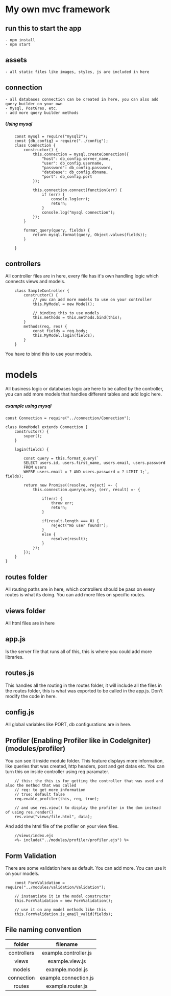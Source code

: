 # My own mvc framework

## run this to start the app

    - npm install
    - npm start

## assets

    - all static files like images, styles, js are included in here

## connection

    - all databases connection can be created in here, you can also add query builder on your own
    - Mysql, PostGres, etc.
    - add more query builder methods

##### Using mysql

```
	const mysql = require("mysql2");
	const {db_config} = require("../config");
	class Connection {
		constructor() {
			this.connection = mysql.createConnection({
				"host": db_config.server_name,
				"user": db_config.username,
				"password": db_config.password,
				"database": db_config.dbname,
				"port": db_config.port
			});

			this.connection.connect(function(err) {
				if (err) {
					console.log(err);
					return;
				}
				console.log("mysql connection");
			});
		}

		format_query(query, fields) {
			return mysql.format(query, Object.values(fields));
		}

	}
```

## controllers

All controller files are in here, every file has it's own handling logic which connects views and models.

```
	class SampleController {
		constructor() {
			// you can add more models to use on your controller
			this.MyModel = new Model();

			// binding this to use models
			this.methods = this.methods.bind(this);
		}
		methods(req, res) {
			const fields = req.body;
			this.MyModel.login(fields);
		}
	}
```

You have to bind this to use your models.

# models

All business logic or databases logic are here to be called by the controller, you can add more models that handles different tables and add logic here.

##### example using mysql

```
const Connection = require("../connection/Connection");

class HomeModel extends Connection {
	constructor() {
		super();
	}

	login(fields) {

		const query = this.format_query(`
		SELECT users.id, users.first_name, users.email, users.password
		FROM users
		WHERE users.email = ? AND users.password = ? LIMIT 1;`, fields);

		return new Promise((resolve, reject) =- {
			this.connection.query(query, (err, result) =- {

				if(err) {
					throw err;
					return;
				}

				if(result.length === 0) {
					reject("No user found!");
				}
				else {
					resolve(result);
				}
			});
		});
	}
}

```

## routes folder

All routing paths are in here, which controllers should be pass on every routes is what its doing.
You can add more files on specific routes.

## views folder

All html files are in here

## app.js

Is the server file that runs all of this, this is where you could add more libraries.

## routes.js

This handles all the routing in the routes folder, it will include all the files in the routes folder, this is what was exported to be called in the app.js.
Don't modify the code in here.

## config.js

All global variables like PORT, db configurations are in here.

## Profiler (Enabling Profiler like in CodeIgniter) (modules/profiler)

You can see it inside module folder.
This feature displays more information, like queries that was created, http headers, post and get datas etc.
You can turn this on inside controller using req paramater.

```
	// this: the this is for getting the controller that was used and also the method that was called
	// req: to get more information
	// true: default false
	req.enable_profiler(this, req, true);

	// and use res.view() to display the profiler in the dom instead of using res.render()
	res.view("views/file.html", data);
```

And add the html file of the profiler on your view files.

```
	//views/index.ejs
	<%- include("../modules/profiler/profiler.ejs") %>
```

## Form Validation

There are some validation here as default.
You can add more.
You can use it on your models.

```
	const FormValidation = require("../modules/validation/Validation");

	// instantiate it in the model constructor
	this.FormValidation = new FormValidation();

	// use it on any model methods like this
	this.FormValidation.is_email_valid(fields);
```

## File naming convention

|   folder    |       filename        |
| :---------: | :-------------------: |
| controllers | example.controller.js |
|    views    |    example.view.js    |
|   models    |   example.model.js    |
| connection  | example.connection.js |
|   routes    |   example.router.js   |

